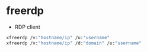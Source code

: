 # freerdp

- RDP client

```sh
xfreerdp /v:"hostname/ip" /u:"username"
xfreerdp /v:"hostname/ip" /d:"domain" /u:"username"
```
